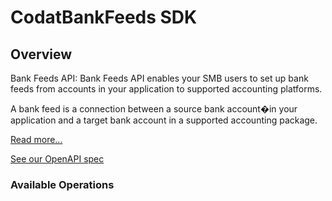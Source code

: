 # CodatBankFeeds SDK

## Overview

Bank Feeds API: Bank Feeds API enables your SMB users to set up bank feeds from accounts in your application to supported accounting platforms.

A bank feed is a connection between a source bank account�in your application and a target bank account in a supported accounting package.

[Read more...](https://docs.codat.io/bank-feeds-api/overview)

[See our OpenAPI spec](https://github.com/codatio/oas)

### Available Operations

